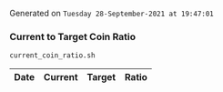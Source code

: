 Generated on `Tuesday 28-September-2021 at 19:47:01`

### Current to Target Coin Ratio
`current_coin_ratio.sh`

Date|Current|Target|Ratio
---|---|---|---

